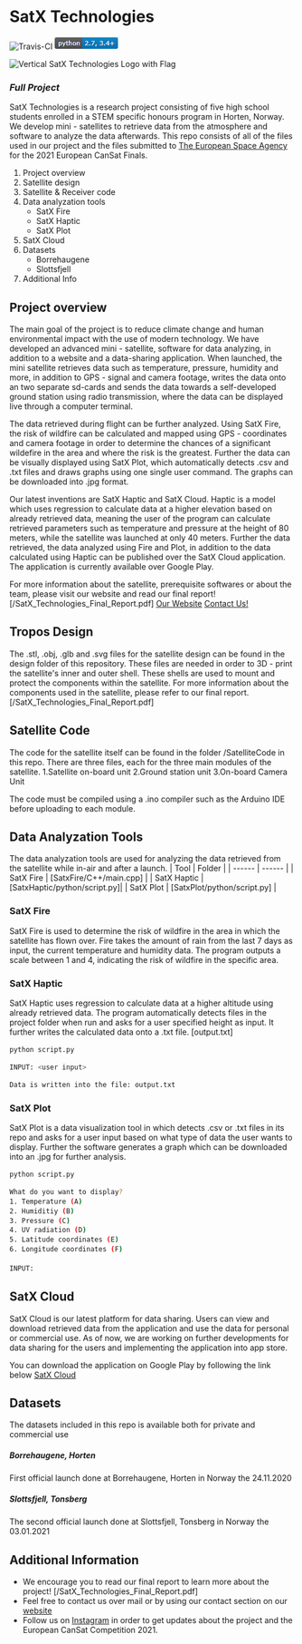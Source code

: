 # SatX Technologies 
![Travis-CI](https://app.travis-ci.com/satxnorway/SatX_Technologies_Full_Project.svg?branch=main)
![Python Version](./Documentation/Skjermbilde.PNG)

![Vertical SatX Technologies Logo with Flag](/Images/SatX-Technologies-logo.png)

### _Full Project_

SatX Technologies is a research project consisting of five high school students enrolled in a STEM specific honours program in Horten, Norway. We develop mini - satellites to retrieve data from the atmosphere and software to analyze the data afterwards. This repo consists of all of the files used in our project and the files submitted to [The European Space Agency](https://www.esa.int/) for the 2021 European CanSat Finals. 

1.  Project overview
2.  Satellite design
3. Satellite & Receiver code
4.  Data analyzation tools
    * SatX Fire
    * SatX Haptic
    * SatX Plot
5.  SatX Cloud
6.  Datasets
    * Borrehaugene
    * Slottsfjell
7. Additional Info

## Project overview

The main goal of the project is to reduce climate change and human environmental impact with the use of modern technology. We have developed an advanced mini - satellite, software for data analyzing, in addition to a website and a data-sharing application. When launched, the mini satellite retrieves data such as temperature, pressure, humidity and more, in addition to GPS - signal and camera footage, writes the data onto an two separate sd-cards and sends the data towards a self-developed ground station using radio transmission, where the data can be displayed live through a computer terminal. 

The data retrieved during flight can be further analyzed. Using SatX Fire, the risk of wildfire can be calculated and mapped using GPS - coordinates and camera footage in order to determine the chances of a significant wildefire in the area and where the risk is the greatest. Further the data can be visually displayed using SatX Plot, which automatically detects .csv and .txt files and draws graphs using one single user command. The graphs can be downloaded into .jpg format. 

Our latest inventions are SatX Haptic and SatX Cloud. Haptic is a model which uses regression to calculate data at a higher elevation based on already retrieved data, meaning the user of the program can calculate retrieved parameters such as temperature and pressure at the height of 80 meters, while the satellite was launched at only 40 meters. Further the data retrieved, the data analyzed using Fire and Plot, in addition to the data calculated using Haptic can be published over the SatX Cloud application. The application is currently available over Google Play. 

For more information about the satellite, prerequisite softwares or about the team, please visit our website and read our final report! [/SatX_Technologies_Final_Report.pdf] 
[Our Website](http://satxnorway.com/)
[Contact Us!](mailto:satxnorway@gmail.com)

## Tropos Design
The .stl, .obj, .glb and .svg files for the satellite design can be found in the design folder of this repository. These files are needed in order to 3D - print the satellite's inner and outer shell. These shells are used to mount and protect the components within the satellite. For more information about the components used in the satellite, please refer to our final report. [/SatX_Technologies_Final_Report.pdf] 


## Satellite Code
The code for the satellite itself can be found in the folder /SatelliteCode in this repo. There are three files, each for the three main modules of the satellite. 
 1.Satellite on-board unit
 2.Ground station unit
 3.On-board Camera Unit

The code must be compiled using a .ino compiler such as the Arduino IDE before uploading to each module.

## Data Analyzation Tools
The data analyzation tools are used for analyzing the data retrieved from the satellite while in-air and after a launch.
| Tool | Folder |
| ------ | ------ |
| SatX Fire | [SatxFire/C++/main.cpp] |
| SatX Haptic | [SatxHaptic/python/script.py]|
| SatX Plot | [SatxPlot/python/script.py] |

### SatX Fire
SatX Fire is used to determine the risk of wildfire in the area in which the satellite has flown over. Fire takes the amount of rain from the last 7 days as input, the current temperature and humidity data. The program outputs a scale between 1 and 4, indicating the risk of wildfire in the specific area. 


### SatX Haptic
SatX Haptic uses regression to calculate data at a higher altitude using already retrieved data. The program automatically detects files in the project folder when run and asks for a user specified height as input. It further writes the calculated data onto a .txt file. [output.txt]

```sh
python script.py
```

```sh
INPUT: <user input>
```
```sh
Data is written into the file: output.txt
```

### SatX Plot
SatX Plot is a data visualization tool in which detects .csv or .txt files in its repo and asks for a user input based on what type of data the user wants to display. Further the software generates a graph which can be downloaded into an .jpg for further analysis.

```sh
python script.py
```

```sh
What do you want to display? 
1. Temperature (A) 
2. Humiditiy (B) 
3. Pressure (C) 
4. UV radiation (D)
5. Latitude coordinates (E) 
6. Longitude coordinates (F)

INPUT:
```

## SatX Cloud
SatX Cloud is our latest platform for data sharing. Users can view and download retrieved data from the application and use the data for personal or commercial use. As of now, we are working on further developments for data sharing for the users and implementing the application into app store.  

You can download the application on Google Play by following the link below
[SatX Cloud](https://play.google.com/store/apps/details?id=com.gmail.satxnorway.satx10&gl=NO)

## Datasets
The datasets included in this repo is available both for private and commercial use

##### Borrehaugene, Horten
First official launch done at Borrehaugene, Horten in Norway the 24.11.2020

##### Slottsfjell, Tonsberg
The second official launch done at Slottsfjell, Tonsberg in Norway the 03.01.2021


## Additional Information

- We encourage you to read our final report to learn more about the project! [/SatX_Technologies_Final_Report.pdf]
- Feel free to contact us over mail or by using our contact section on our [website](http://satxnorway.com/)
- Follow us on [Instagram](https://www.instagram.com/satx_norway/) in order to get updates about the project and the European CanSat Competition 2021.






